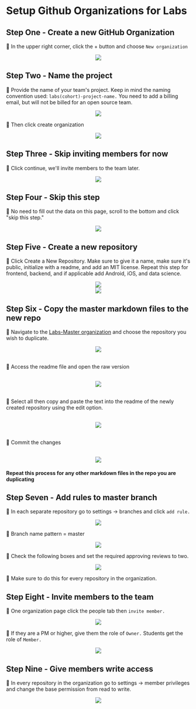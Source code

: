 # Setup Github Organizations for Labs

## Step One - Create a new GitHub Organization

📌 In the upper right corner, click the + button and choose `New organization`

<div align="center"><img src="./images/step1.png" ></div>

## Step Two - Name the project

📌 Provide the name of your team's project. Keep in mind the naming convention used: `labs(cohort)-project-name.` You need to add a billing email, but will not be billed for an open source team.

<div align="center"><img src="./images/step2.png" ></div>

📌 Then click create organization

<div align="center"><img src="./images/step2_1.png" ></div>

</center>

## Step Three - Skip inviting members for now

📌 Click continue, we'll invite members to the team later.

<div align="center"><img src="./images/step3.png"></div>

## Step Four - Skip this step

📌 No need to fill out the data on this page, scroll to the bottom and click "skip this step."

<div align="center"><img src="./images/step4.png"></div>

## Step Five - Create a new repository

📌 Click Create a New Repository. Make sure to give it a name, make sure it's public, initialize with a readme, and add an MIT license. Repeat this step for frontend, backend, and if applicable add Android, iOS, and data science.

<div align="center"><img src="./images/step5.png"></div>

<div align="center"><img src="./images/step5-1.png"></div>

## Step Six - Copy the master markdown files to the new repo

📌 Navigate to the [Labs-Master organization](https://github.com/labs-master) and choose the repository you wish to duplicate.

<div align="center"><img src="./images/step6.png"></div>
<br>

📌 Access the readme file and open the raw version

<br>

<div align="center"><img src="./images/step6-1.png"></div>
<br>

📌 Select all then copy and paste the text into the readme of the newly created repository using the edit option.

<br>

<div align="center"><img src="./images/step6-2.png"></div>
<br>

📌 Commit the changes

<br>

<div align="center"><img src="./images/step6-3.png"></div>

#### Repeat this process for any other markdown files in the repo you are duplicating

## Step Seven - Add rules to master branch

📌 In each separate repository go to settings -> branches and click `add rule.`

<div align="center"><img src="./images/step7.png"></div>

📌 Branch name pattern = master

<div align="center"><img src="./images/step7-1.png"></div>

📌 Check the following boxes and set the required approving reviews to two.

<div align="center"><img src="./images/step7-2.png"></div>

📌 Make sure to do this for every repository in the organization.

## Step Eight - Invite members to the team

📌 One organization page click the people tab then `invite member.`

<div align="center"><img src="./images/step8.png"></div>

📌 If they are a PM or higher, give them the role of `Owner.` Students get the role of `Member.`

<div align="center"><img src="./images/step8-1.png"></div>

## Step Nine - Give members write access

📌 In every repository in the organization go to settings -> member privileges and change the base permission from read to write.

<div align="center"><img src="./images/step9.png"></div>

